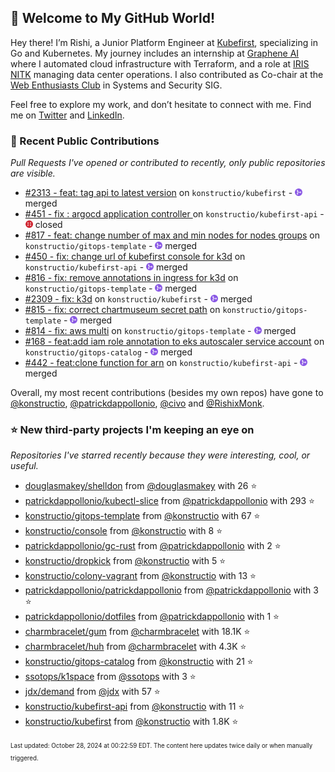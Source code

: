 <!-- DO NOT EDIT THIS FILE DIRECTLY! This file was automatically generated from the tool in this repo. -->

## 🌟 Welcome to My GitHub World!

Hey there! I’m Rishi, a Junior Platform Engineer at [Kubefirst](https://kubefirst.io/), specializing in Go and Kubernetes. My journey includes an internship at [Graphene AI](https://grapheneai.com/) where I automated cloud infrastructure with Terraform, and a role at [IRIS NITK](https://iris.nitk.ac.in/hrms/) managing data center operations. I also contributed as Co-chair at the [Web Enthusiasts Club](https://webclub.nitk.ac.in/) in Systems and Security SIG.

Feel free to explore my work, and don’t hesitate to connect with me. Find me on [Twitter](https://x.com/RishixMonk) and [LinkedIn](https://www.linkedin.com/in/mrrishi373/).
### 🚀 Recent Public Contributions

*Pull Requests I've opened or contributed to recently, only public repositories are visible.*


* [#2313 - feat: tag api to latest version](https://github.com/konstructio/kubefirst/pull/2313) on `konstructio/kubefirst` - <img src="images/github-merged.png" width="12px" height="12px"> merged
* [#451 - fix : argocd application controller ](https://github.com/konstructio/kubefirst-api/pull/451) on `konstructio/kubefirst-api` - <img src="images/github-closed.png" width="12px" height="12px"> closed
* [#817 - feat: change number of max and min nodes for nodes groups](https://github.com/konstructio/gitops-template/pull/817) on `konstructio/gitops-template` - <img src="images/github-merged.png" width="12px" height="12px"> merged
* [#450 - fix: change url of kubefirst console for k3d](https://github.com/konstructio/kubefirst-api/pull/450) on `konstructio/kubefirst-api` - <img src="images/github-merged.png" width="12px" height="12px"> merged
* [#816 - fix: remove annotations in ingress for k3d](https://github.com/konstructio/gitops-template/pull/816) on `konstructio/gitops-template` - <img src="images/github-merged.png" width="12px" height="12px"> merged
* [#2309 - fix: k3d](https://github.com/konstructio/kubefirst/pull/2309) on `konstructio/kubefirst` - <img src="images/github-merged.png" width="12px" height="12px"> merged
* [#815 - fix: correct chartmuseum secret path](https://github.com/konstructio/gitops-template/pull/815) on `konstructio/gitops-template` - <img src="images/github-merged.png" width="12px" height="12px"> merged
* [#814 - fix: aws multi](https://github.com/konstructio/gitops-template/pull/814) on `konstructio/gitops-template` - <img src="images/github-merged.png" width="12px" height="12px"> merged
* [#168 - feat:add iam role annotation to eks autoscaler service account](https://github.com/konstructio/gitops-catalog/pull/168) on `konstructio/gitops-catalog` - <img src="images/github-merged.png" width="12px" height="12px"> merged
* [#442 - feat:clone function for arn](https://github.com/konstructio/kubefirst-api/pull/442) on `konstructio/kubefirst-api` - <img src="images/github-merged.png" width="12px" height="12px"> merged

Overall, my most recent contributions (besides my own repos) have gone to 
[@konstructio](https://github.com/konstructio),
[@patrickdappollonio](https://github.com/patrickdappollonio),
[@civo](https://github.com/civo)
and [@RishixMonk](https://github.com/RishixMonk).
### ⭐ New third-party projects I'm keeping an eye on

*Repositories I've starred recently because they were interesting, cool, or useful.*


* [douglasmakey/shelldon](https://github.com/douglasmakey/shelldon) from [@douglasmakey](https://github.com/douglasmakey) with 26 ⭐️
* [patrickdappollonio/kubectl-slice](https://github.com/patrickdappollonio/kubectl-slice) from [@patrickdappollonio](https://github.com/patrickdappollonio) with 293 ⭐️
* [konstructio/gitops-template](https://github.com/konstructio/gitops-template) from [@konstructio](https://github.com/konstructio) with 67 ⭐️
* [konstructio/console](https://github.com/konstructio/console) from [@konstructio](https://github.com/konstructio) with 8 ⭐️
* [patrickdappollonio/gc-rust](https://github.com/patrickdappollonio/gc-rust) from [@patrickdappollonio](https://github.com/patrickdappollonio) with 2 ⭐️
* [konstructio/dropkick](https://github.com/konstructio/dropkick) from [@konstructio](https://github.com/konstructio) with 5 ⭐️
* [konstructio/colony-vagrant](https://github.com/konstructio/colony-vagrant) from [@konstructio](https://github.com/konstructio) with 13 ⭐️
* [patrickdappollonio/patrickdappollonio](https://github.com/patrickdappollonio/patrickdappollonio) from [@patrickdappollonio](https://github.com/patrickdappollonio) with 3 ⭐️
* [patrickdappollonio/dotfiles](https://github.com/patrickdappollonio/dotfiles) from [@patrickdappollonio](https://github.com/patrickdappollonio) with 1 ⭐️
* [charmbracelet/gum](https://github.com/charmbracelet/gum) from [@charmbracelet](https://github.com/charmbracelet) with 18.1K ⭐️
* [charmbracelet/huh](https://github.com/charmbracelet/huh) from [@charmbracelet](https://github.com/charmbracelet) with 4.3K ⭐️
* [konstructio/gitops-catalog](https://github.com/konstructio/gitops-catalog) from [@konstructio](https://github.com/konstructio) with 21 ⭐️
* [ssotops/k1space](https://github.com/ssotops/k1space) from [@ssotops](https://github.com/ssotops) with 3 ⭐️
* [jdx/demand](https://github.com/jdx/demand) from [@jdx](https://github.com/jdx) with 57 ⭐️
* [konstructio/kubefirst-api](https://github.com/konstructio/kubefirst-api) from [@konstructio](https://github.com/konstructio) with 11 ⭐️
* [konstructio/kubefirst](https://github.com/konstructio/kubefirst) from [@konstructio](https://github.com/konstructio) with 1.8K ⭐️

<sup><sub>Last updated: October 28, 2024 at 00:22:59 EDT. The content here updates twice daily or when manually triggered.</sup></sub>